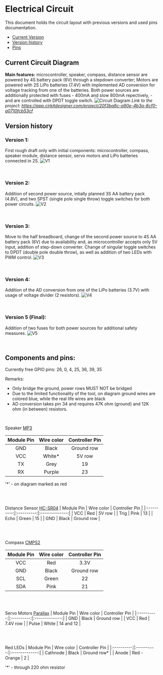 # Electrical Circuit

This document holds the circuit layout with previous versions and used pins documentation.

- [Current Version](#current-circuit-diagram)
- [Version history](#version-history)
- [Pins](#components-and-pins)

## Current Circuit Diagram

**Main features:** microcontroller, speaker, compass, distance sensor are powered by 4S battery pack (6V) through a stepdown converter; Motors are powered with 2S LiPo batteries (7.4V) with implemented AD conversion for voltage tracking from one of the batteries. Both power sources are additionally protected with fuses - 400mA and slow 800mA repectively, - and are controlled with DPDT toggle switch.
![Circuit Diagram](/documentation/images/circuit_image_v5.svg)
*Link to the project: https://app.cirkitdesigner.com/project/20f3ba8c-a90e-4b3a-8cf0-a0710fcb53cf*


## Version history

### Version 1: 
First rough draft only with initial components: microcontroller, compass, speaker module, distance sensor, servo motors and LiPo batteries connected in 2S.
![V1](/documentation/images/circuit_image.svg)

<br>

### Version 2:
Addition of second power source, intially planned 3S AA battery pack (4.8V), and two SPST (single pole single throw) toggle switches for both power circuits.
![V2](/documentation/images/circuit_image_v2.svg)

<br>

### Version 3:
Move to the half breadboard, change of the second power source to 4S AA battery pack (6V) due to availability and, as microcontroller accepts only 5V input, addition of step-down converter. Change of singular toggle switches to DPDT (double pole double throw), as well as addition of two LEDs with PWM control.
![V3](/documentation/images/circuit_image_v3.svg)

<br>

### Version 4:
Addition of the AD conversion from one of the LiPo batteries (3.7V) with usage of voltage divider (2 resistors).
![V4](/documentation/images/circuit_image_v4.svg)

<br>

### Version 5 (Final):
Addition of two fuses for both power sources for additional safety measures.
![V5](/documentation/images/circuit_image_v5.svg)

<br>


## Components and pins:
Currently free GPIO pins: 26, 0, 4, 25, 36, 39, 35

Remarks:
- Only bridge the ground, power rows MUST NOT be bridged
- Due to the limited functionality of the tool, on diagram ground wires are colored blue, while the real life wires are black
- AD conversion takes pin 34 and requires 47K ohm (ground) and 12K ohm (in between) resistors.

<br>

Speaker [MP3](/documentation/datasheets/speaker-datasheet.pdf)

| Module Pin | Wire color | Controller Pin |        
|:----------:|:----------:|:--------------:|   
| GND | Black | Ground row |
| VCC | White* | 5V row |
| TX | Grey | 19 |
| RX | Purple | 23 |

'*' - on diagram marked as red

<br>
<br>

Distance Sensor [HC-SR04](/documentation/datasheets/distance-datasheets.pdf)
| Module Pin | Wire color | Controller Pin |
|:----------:|:----------:|:--------------:|
| VCC | Red | 5V row |
| Trig | Pink | 13 |
| Echo | Green | 15 |
| GND | Black | Ground row |

<br>
<br>

Compass [CMPS2](/documentation/datasheets/compass-datasheet.pdf)

| Module Pin | Wire color | Controller Pin |
|:----------:|:----------:|:--------------:|
| VCC | Red | 3.3V |
| GND | Black | Ground row |
| SCL | Green | 22 |
| SDA | Pink | 21 |

<br>
<br>

 Servo Motors [Parallax](/documentation/datasheets/motor-datasheets.pdf) 
| Module Pin | Wire color | Controller Pin |
|:----------:|:----------:|:--------------:|
| GND | Black | Ground row |
| VCC | Red | 7.4V row |
| Pulse | White | 14 and 12 |

<br>
<br>

Red LEDs
| Module Pin | Wire color | Controller Pin |
|:----------:|:----------:|:--------------:|
| Cathnode | Black | Ground row* |
| Anode | Red - Orange | 2 |

'*' - through 220 ohm resistor

<br>
<br>
